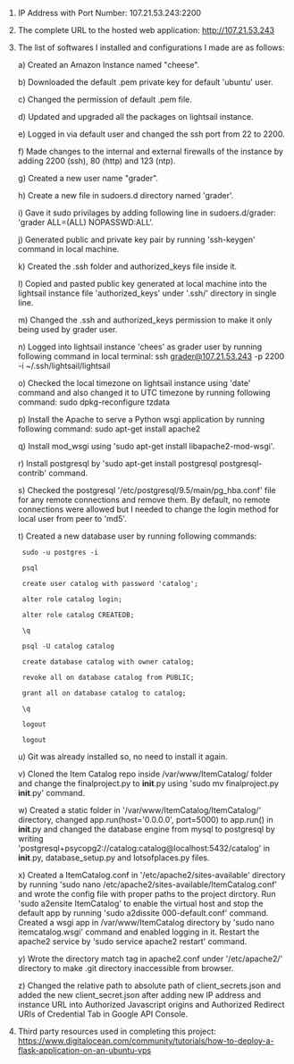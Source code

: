 1) IP Address with Port Number: 107.21.53.243:2200

2) The complete URL to the hosted web application: http://107.21.53.243

3) The list of softwares I installed and configurations I made are as follows:

	a) Created an Amazon Instance named "cheese".
	
	b) Downloaded the default .pem private key for default 'ubuntu' user.
	
	c) Changed the permission of default .pem file.
	
	d) Updated and upgraded all the packages on lightsail instance.
	
	e) Logged in via default user and changed the ssh port from 22 to 2200.
	
	f) Made changes to the internal and external firewalls of the instance by adding 2200 (ssh), 80 (http) and 123 (ntp).
	
	g) Created a new user name "grader".
	
	h) Create a new file in sudoers.d directory named 'grader'.
	
	i) Gave it sudo privilages by adding following line in sudoers.d/grader: 'grader ALL=(ALL) NOPASSWD:ALL'.
	
	j) Generated public and private key pair by running 'ssh-keygen' command in local machine.
	
	k) Created the .ssh folder and authorized_keys file inside it.	
	
	l) Copied and pasted public key generated at local machine into the lightsail instance file 'authorized_keys' under '.ssh/' directory in single line.
	
	m) Changed the .ssh and authorized_keys permission to make it only being used by grader user.
	
	n) Logged into lightsail instance 'chees' as grader user by running following command in local terminal: ssh grader@107.21.53.243 -p 2200 -i ~/.ssh/lightsail/lightsail
	
	o) Checked the local timezone on lightsail instance using 'date' command and also changed it to UTC timezone by running following command: sudo dpkg-reconfigure tzdata
	
	p) Install the Apache to serve a Python wsgi application by running following command: sudo apt-get install apache2
	
	q) Install mod_wsgi using 'sudo apt-get install libapache2-mod-wsgi'.
	
	r) Install postgresql by 'sudo apt-get install postgresql postgresql-contrib' command.
	
	s) Checked the postgresql '/etc/postgresql/9.5/main/pg_hba.conf' file for any remote connections and remove them. By default, no remote connections were allowed but I needed to change the login method for local user from peer to 'md5'.
	
	t) Created a new database user by running following commands: 
	
		sudo -u postgres -i
		
		psql
		
		create user catalog with password 'catalog';
		
		alter role catalog login;
		
		alter role catalog CREATEDB;
		
		\q
		
		psql -U catalog catalog
		
		create database catalog with owner catalog;
		
		revoke all on database catalog from PUBLIC;
		
		grant all on database catalog to catalog;
		
		\q
		
		logout
		
		logout
		
	u) Git was already installed so, no need to install it again.
	
	v) Cloned the Item Catalog repo inside /var/www/ItemCatalog/ folder and change the finalproject.py to __init__.py using 'sudo mv finalproject.py __init__.py' command.
	
	w) Created a static folder in '/var/www/ItemCatalog/ItemCatalog/' directory, changed app.run(host='0.0.0.0', port=5000) to app.run() in __init__.py and changed the database engine from mysql to postgresql by writing 'postgresql+psycopg2://catalog:catalog@localhost:5432/catalog' in __init__.py, database_setup.py and lotsofplaces.py files.
	
	x) Created a ItemCatalog.conf in '/etc/apache2/sites-available' directory by running 'sudo nano /etc/apache2/sites-available/ItemCatalog.conf' and wrote the config file with proper paths to the project dirctory. Run 'sudo a2ensite ItemCatalog' to enable the virtual host and stop the default app by running 'sudo a2dissite 000-default.conf' command. Created a wsgi app in /var/www/ItemCatalog directory by 'sudo nano itemcatalog.wsgi' command and enabled logging in it. Restart the apache2 service by 'sudo service apache2 restart' command.
	
	y) Wrote the directory match tag in apache2.conf under '/etc/apache2/' directory  to make .git directory inaccessible from browser.
	
	z) Changed the relative path to absolute path of client_secrets.json and added the new client_secret.json after adding new IP address and instance URL into Authorized Javascript origins and Authorized Redirect URIs of Credential Tab in Google API Console.
	
4) Third party resources used in completing this project: https://www.digitalocean.com/community/tutorials/how-to-deploy-a-flask-application-on-an-ubuntu-vps
